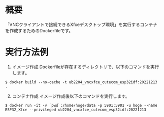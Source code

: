 # 概要

「VNCクライアントで接続できるXfceデスクトップ環境」を実行するコンテナを作成するためのDockerfileです。

# 実行方法例

1. イメージ作成
Dockerfileが存在するディレクトリで、以下のコマンドを実行します。

```
$ docker build --no-cache -t ub2204_vncxfce_cutecom_esp32idf:20221213 .
```

2. コンテナ作成
イメージ作成後以下のコマンドを実行します。

```
$ docker run -it -v `pwd`:/home/hoge/data -p 5901:5901 -u hoge --name ESP32_Xfce --privileged ub2204_vncxfce_cutecom_esp32idf:20221213
```

